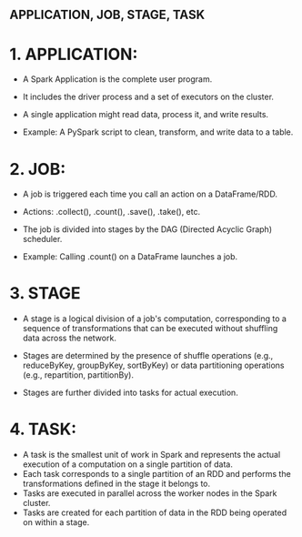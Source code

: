 ## APPLICATION, JOB, STAGE, TASK
# 1. APPLICATION:
- A Spark Application is the complete user program.

- It includes the driver process and a set of executors on the cluster.

- A single application might read data, process it, and write results.

- Example: A PySpark script to clean, transform, and write data to a table.

# 2. JOB:
- A job is triggered each time you call an action on a DataFrame/RDD.

- Actions: .collect(), .count(), .save(), .take(), etc.

- The job is divided into stages by the DAG (Directed Acyclic Graph) scheduler.

- Example: Calling .count() on a DataFrame launches a job.

# 3. STAGE
- A stage is a logical division of a job's computation, corresponding to a sequence of transformations that can be executed without shuffling data across the network.<br>

- Stages are determined by the presence of shuffle operations (e.g., reduceByKey, groupByKey, sortByKey) or data partitioning operations (e.g., repartition, partitionBy).

- Stages are further divided into tasks for actual execution.

# 4. TASK:
- A task is the smallest unit of work in Spark and represents the actual execution of a computation on a single partition of data.
- Each task corresponds to a single partition of an RDD and performs the transformations defined in the stage it belongs to.
- Tasks are executed in parallel across the worker nodes in the Spark cluster.
- Tasks are created for each partition of data in the RDD being operated on within a stage.

